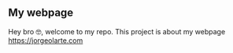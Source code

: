 ## My webpage

Hey bro 🤓, welcome to my repo. This project is about my webpage https://jorgeolarte.com
